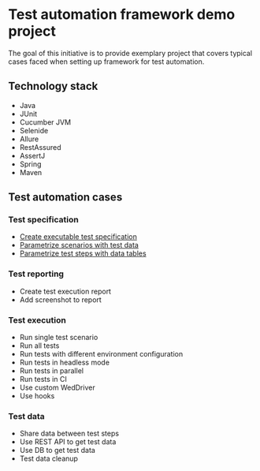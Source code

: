 # Test automation framework demo project

The goal of this initiative is to provide exemplary project that covers typical cases faced when setting up framework for test automation.

## Technology stack

* Java
* JUnit
* Cucumber JVM
* Selenide
* Allure
* RestAssured
* AssertJ
* Spring
* Maven

## Test automation cases

### Test specification

* [Create executable test specification](/src/test/java/net/testwork/demos/cucumber/wikipedia/OpenWikipediaTest.java)
* [Parametrize scenarios with test data](/src/test/resources/features/wikipedia/SearchWikipedia.feature)
* [Parametrize test steps with data tables](/src/test/resources/features/wikipedia/DisplayCharacterInformation.feature)

### Test reporting
* Create test execution report
* Add screenshot to report

### Test execution
* Run single test scenario
* Run all tests
* Run tests with different environment configuration
* Run tests in headless mode
* Run tests in parallel
* Run tests in CI
* Use custom WedDriver
* Use hooks

### Test data
* Share data between test steps
* Use REST API to get test data
* Use DB to get test data
* Test data cleanup
